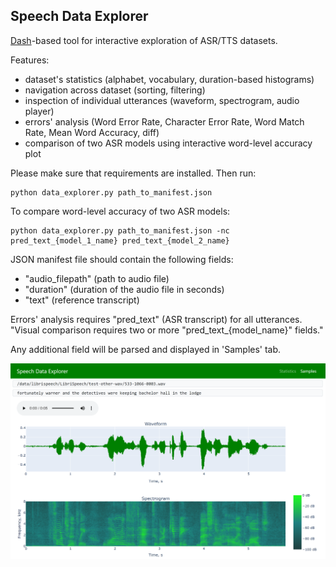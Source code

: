 Speech Data Explorer
--------------------

[Dash](https://plotly.com/dash/)-based tool for interactive exploration of ASR/TTS datasets.

Features:
- dataset's statistics (alphabet, vocabulary, duration-based histograms)
- navigation across dataset (sorting, filtering)
- inspection of individual utterances (waveform, spectrogram, audio player)
- errors' analysis (Word Error Rate, Character Error Rate, Word Match Rate, Mean Word Accuracy, diff)
- comparison of two ASR models using interactive word-level accuracy plot 

Please make sure that requirements are installed. Then run:
```
python data_explorer.py path_to_manifest.json
```

To compare word-level accuracy of two ASR models:
```
python data_explorer.py path_to_manifest.json -nc pred_text_{model_1_name} pred_text_{model_2_name}
```

JSON manifest file should contain the following fields:
- "audio_filepath" (path to audio file)
- "duration" (duration of the audio file in seconds)
- "text" (reference transcript)

Errors' analysis requires "pred_text" (ASR transcript) for all utterances.
"Visual comparison requires two or more "pred_text_{model_name}" fields."

Any additional field will be parsed and displayed in 'Samples' tab.


![Speech Data Explorer](screenshot.png)
